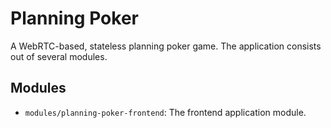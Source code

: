 # Planning Poker

A WebRTC-based, stateless planning poker game. The application consists out of several modules.

## Modules

- `modules/planning-poker-frontend`: The frontend application module.
